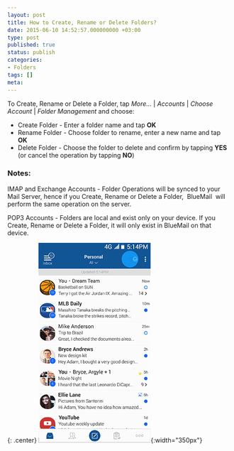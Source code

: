 ```yaml
---
layout: post
title: How to Create, Rename or Delete Folders?
date: 2015-06-10 14:52:57.000000000 +03:00
type: post
published: true
status: publish
categories:
- Folders
tags: []
meta:
---
```


To Create, Rename or Delete a Folder, tap *More...* \| *Accounts* \| *Choose Account* \| *Folder Management* and choose:

* Create Folder - Enter a folder name and tap **OK**
* Rename Folder - Choose folder to rename, enter a new name and tap **OK**
* Delete Folder - Choose the folder to delete and confirm by tapping **YES** (or cancel the operation by tapping **NO**)

### Notes:

IMAP and Exchange Accounts - Folder Operations will be synced to your Mail Server, hence if you Create, Rename or Delete a Folder,  BlueMail  will perform the same operation on the server.

POP3 Accounts - Folders are local and exist only on your device. If you Create, Rename or Delete a Folder, it will only exist in BlueMail on that device.

{: .center}
![BlueMail Create Folder](/assets/BlueMail_Create_Folder1.gif){:width="350px"}
